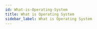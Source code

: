```yaml
---
id: What-is-Operating-System
title: What is Operating System
sidebar_label: What is Operating System
---
```



#
